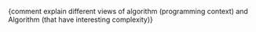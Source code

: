 {comment explain different views of algorithm (programming context) and Algorithm (that have interesting complexity)}
